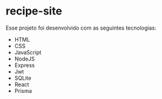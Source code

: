 # recipe-site

Esse projeto foi desenvolvido com as seguintes tecnologias:

- HTML
- CSS
- JavaScript
- NodeJS
- Express
- Jwt
- SQLite
- React
- Prisma
